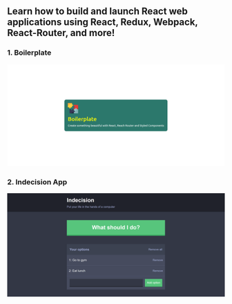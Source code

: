 ## Learn how to build and launch React web applications using React, Redux, Webpack, React-Router, and more!

### 1. Boilerplate

![alt text]( https://github.com/iuliancarnaru/react-developer-course/blob/master/boilerplate/assets/images/SharedScreenshot.png "Boilerplate")

### 2. Indecision App

![alt text](https://github.com/iuliancarnaru/react-developer-course/blob/master/indecision-app/assets/images/SharedScreenshot.png "Indecision")
 



